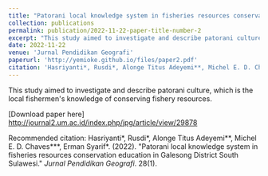 ```yaml
---
title: "Patorani local knowledge system in fisheries resources conservation education in Galesong District South Sulawesi"
collection: publications
permalink: publication/2022-11-22-paper-title-number-2
excerpt: "This study aimed to investigate and describe patorani culture, which is the local fishermen's knowledge of conserving fishery resources."
date: 2022-11-22
venue: 'Jurnal Pendidikan Geografi'
paperurl: 'http://yemioke.github.io/files/paper2.pdf'
citation: 'Hasriyanti*, Rusdi*, Alonge Titus Adeyemi**, Michel E. D. Chaves***, Erman Syarif*(2022). &quot; Patorani local knowledge system in fisheries resources conservation education in Galesong District South Sulawesi.&quot; <i>Jurnal Pendidikan Geografi</i>. 28(1).'
---
```

This study aimed to investigate and describe patorani culture, which is the local fishermen's knowledge of conserving fishery resources.

[Download paper here] http://journal2.um.ac.id/index.php/jpg/article/view/29878

Recommended citation: Hasriyanti*, Rusdi*, Alonge Titus Adeyemi**, Michel E. D. Chaves***, Erman Syarif*. (2022). "Patorani local knowledge system in fisheries resources conservation education in Galesong District South Sulawesi." <i>Jurnal Pendidikan Geografi</i>. 28(1).
